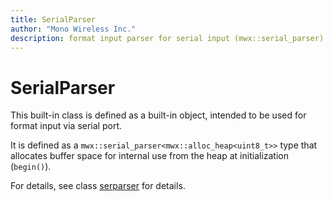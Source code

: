 ```yaml
---
title: SerialParser
author: "Mono Wireless Inc."
description: format input parser for serial input (mwx::serial_parser)
---
```


# SerialParser

This built-in class is defined as a built-in object, intended to be used for format input via serial port.

It is defined as a `mwx::serial_parser<mwx::alloc_heap<uint8_t>>` type that allocates buffer space for internal use from the heap at initialization (`begin()`).

For details, see class [serparser](../classes/ser\_parser.md) for details.

